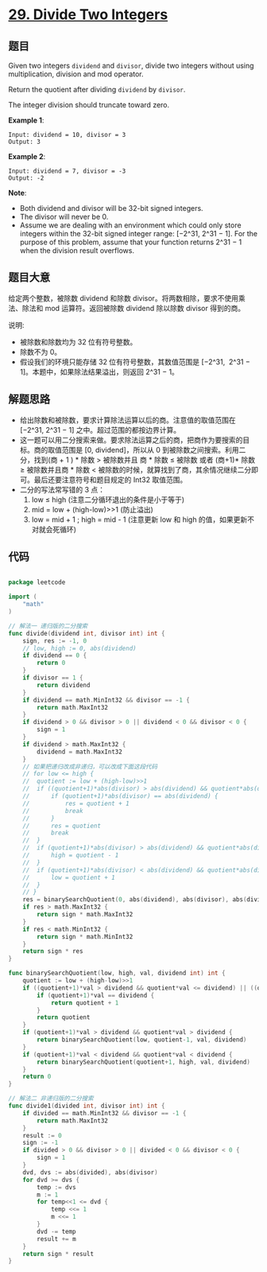 # [29. Divide Two Integers](https://leetcode.com/problems/divide-two-integers/)


## 题目

Given two integers `dividend` and `divisor`, divide two integers without using multiplication, division and mod operator.

Return the quotient after dividing `dividend` by `divisor`.

The integer division should truncate toward zero.

**Example 1**:

    Input: dividend = 10, divisor = 3
    Output: 3

**Example 2**:

    Input: dividend = 7, divisor = -3
    Output: -2

**Note**:

- Both dividend and divisor will be 32-bit signed integers.
- The divisor will never be 0.
- Assume we are dealing with an environment which could only store integers within the 32-bit signed integer range: [−2^31, 2^31 − 1]. For the purpose of this problem, assume that your function returns 2^31 − 1 when the division result overflows.


## 题目大意

给定两个整数，被除数 dividend 和除数 divisor。将两数相除，要求不使用乘法、除法和 mod 运算符。返回被除数 dividend 除以除数 divisor 得到的商。

说明:

- 被除数和除数均为 32 位有符号整数。
- 除数不为 0。
- 假设我们的环境只能存储 32 位有符号整数，其数值范围是 [−2^31,  2^31 − 1]。本题中，如果除法结果溢出，则返回 2^31 − 1。


## 解题思路

- 给出除数和被除数，要求计算除法运算以后的商。注意值的取值范围在 [−2^31, 2^31 − 1] 之中。超过范围的都按边界计算。
- 这一题可以用二分搜索来做。要求除法运算之后的商，把商作为要搜索的目标。商的取值范围是 [0, dividend]，所以从 0 到被除数之间搜索。利用二分，找到(商 + 1 ) * 除数 > 被除数并且 商 * 除数 ≤ 被除数 或者 (商+1)* 除数 ≥ 被除数并且商 * 除数 < 被除数的时候，就算找到了商，其余情况继续二分即可。最后还要注意符号和题目规定的 Int32 取值范围。
- 二分的写法常写错的 3 点：
    1. low ≤ high (注意二分循环退出的条件是小于等于)
    2. mid = low + (high-low)>>1 (防止溢出)
    3. low = mid + 1 ; high = mid - 1 (注意更新 low 和 high 的值，如果更新不对就会死循环)

## 代码

```go

package leetcode

import (
	"math"
)

// 解法一 递归版的二分搜索
func divide(dividend int, divisor int) int {
	sign, res := -1, 0
	// low, high := 0, abs(dividend)
	if dividend == 0 {
		return 0
	}
	if divisor == 1 {
		return dividend
	}
	if dividend == math.MinInt32 && divisor == -1 {
		return math.MaxInt32
	}
	if dividend > 0 && divisor > 0 || dividend < 0 && divisor < 0 {
		sign = 1
	}
	if dividend > math.MaxInt32 {
		dividend = math.MaxInt32
	}
	// 如果把递归改成非递归，可以改成下面这段代码
	// for low <= high {
	// 	quotient := low + (high-low)>>1
	// 	if ((quotient+1)*abs(divisor) > abs(dividend) && quotient*abs(divisor) <= abs(dividend)) || ((quotient+1)*abs(divisor) >= abs(dividend) && quotient*abs(divisor) < abs(dividend)) {
	// 		if (quotient+1)*abs(divisor) == abs(dividend) {
	// 			res = quotient + 1
	// 			break
	// 		}
	// 		res = quotient
	// 		break
	// 	}
	// 	if (quotient+1)*abs(divisor) > abs(dividend) && quotient*abs(divisor) > abs(dividend) {
	// 		high = quotient - 1
	// 	}
	// 	if (quotient+1)*abs(divisor) < abs(dividend) && quotient*abs(divisor) < abs(dividend) {
	// 		low = quotient + 1
	// 	}
	// }
	res = binarySearchQuotient(0, abs(dividend), abs(divisor), abs(dividend))
	if res > math.MaxInt32 {
		return sign * math.MaxInt32
	}
	if res < math.MinInt32 {
		return sign * math.MinInt32
	}
	return sign * res
}

func binarySearchQuotient(low, high, val, dividend int) int {
	quotient := low + (high-low)>>1
	if ((quotient+1)*val > dividend && quotient*val <= dividend) || ((quotient+1)*val >= dividend && quotient*val < dividend) {
		if (quotient+1)*val == dividend {
			return quotient + 1
		}
		return quotient
	}
	if (quotient+1)*val > dividend && quotient*val > dividend {
		return binarySearchQuotient(low, quotient-1, val, dividend)
	}
	if (quotient+1)*val < dividend && quotient*val < dividend {
		return binarySearchQuotient(quotient+1, high, val, dividend)
	}
	return 0
}

// 解法二 非递归版的二分搜索
func divide1(divided int, divisor int) int {
	if divided == math.MinInt32 && divisor == -1 {
		return math.MaxInt32
	}
	result := 0
	sign := -1
	if divided > 0 && divisor > 0 || divided < 0 && divisor < 0 {
		sign = 1
	}
	dvd, dvs := abs(divided), abs(divisor)
	for dvd >= dvs {
		temp := dvs
		m := 1
		for temp<<1 <= dvd {
			temp <<= 1
			m <<= 1
		}
		dvd -= temp
		result += m
	}
	return sign * result
}


```
